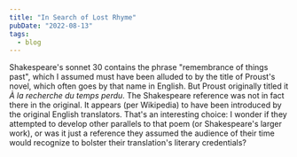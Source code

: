```yaml
---
title: "In Search of Lost Rhyme"
pubDate: "2022-08-13"
tags:
  - blog
---
```


Shakespeare's sonnet 30 contains the phrase "remembrance of things past", which I assumed must have been alluded to by
the title of Proust's novel, which often goes by that name in English. But Proust originally titled it _À la recherche
du temps perdu_. The Shakespeare reference was not in fact there in the original. It appears (per Wikipedia) to
have been introduced by the original English translators. That's an interesting choice: I wonder if they attempted to
develop other parallels to that poem (or Shakespeare's larger work), or was it just a reference they assumed the
audience of their time would recognize to bolster their translation's literary credentials?
